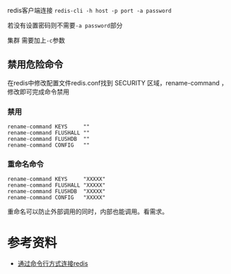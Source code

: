 
redis客户端连接
`redis-cli -h host -p port -a password`

若没有设置密码则不需要`-a password`部分

集群
需要加上`-c`参数


## 禁用危险命令
在redis中修改配置文件redis.conf找到 SECURITY 区域，rename-command ，修改即可完成命令禁用

### 禁用
```
rename-command KEYS     ""
rename-command FLUSHALL ""
rename-command FLUSHDB  ""
rename-command CONFIG   ""
```

### 重命名命令
```
rename-command KEYS     "XXXXX"
rename-command FLUSHALL "XXXXX"
rename-command FLUSHDB  "XXXXX"
rename-command CONFIG   "XXXXX"
```
重命名可以防止外部调用的同时，内部也能调用。看需求。



# 参考资料
- [通过命令行方式连接redis](https://www.cnblogs.com/gcgc/p/redis.html)




